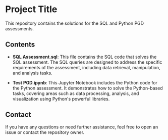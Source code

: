 # Project Title

This repository contains the solutions for the SQL and Python PGD assessments.

## Contents

- **SQL Assessment.sql**: This file contains the SQL code that solves the SQL assessment. The SQL queries are designed to address the specific requirements of the assessment, including data retrieval, manipulation, and analysis tasks.

- **Test PGD.ipynb**: This Jupyter Notebook includes the Python code for the Python assessment. It demonstrates how to solve the Python-based tasks, covering areas such as data processing, analysis, and visualization using Python's powerful libraries.


## Contact

If you have any questions or need further assistance, feel free to open an issue or contact the repository owner.
